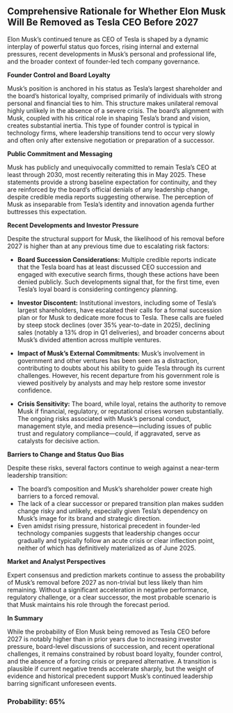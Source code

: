 ## Comprehensive Rationale for Whether Elon Musk Will Be Removed as Tesla CEO Before 2027

Elon Musk’s continued tenure as CEO of Tesla is shaped by a dynamic interplay of powerful status quo forces, rising internal and external pressures, recent developments in Musk’s personal and professional life, and the broader context of founder-led tech company governance.

**Founder Control and Board Loyalty**

Musk’s position is anchored in his status as Tesla’s largest shareholder and the board’s historical loyalty, comprised primarily of individuals with strong personal and financial ties to him. This structure makes unilateral removal highly unlikely in the absence of a severe crisis. The board’s alignment with Musk, coupled with his critical role in shaping Tesla’s brand and vision, creates substantial inertia. This type of founder control is typical in technology firms, where leadership transitions tend to occur very slowly and often only after extensive negotiation or preparation of a successor.

**Public Commitment and Messaging**

Musk has publicly and unequivocally committed to remain Tesla’s CEO at least through 2030, most recently reiterating this in May 2025. These statements provide a strong baseline expectation for continuity, and they are reinforced by the board’s official denials of any leadership change, despite credible media reports suggesting otherwise. The perception of Musk as inseparable from Tesla’s identity and innovation agenda further buttresses this expectation.

**Recent Developments and Investor Pressure**

Despite the structural support for Musk, the likelihood of his removal before 2027 is higher than at any previous time due to escalating risk factors:

- **Board Succession Considerations:** Multiple credible reports indicate that the Tesla board has at least discussed CEO succession and engaged with executive search firms, though these actions have been denied publicly. Such developments signal that, for the first time, even Tesla’s loyal board is considering contingency planning.
  
- **Investor Discontent:** Institutional investors, including some of Tesla’s largest shareholders, have escalated their calls for a formal succession plan or for Musk to dedicate more focus to Tesla. These calls are fueled by steep stock declines (over 35% year-to-date in 2025), declining sales (notably a 13% drop in Q1 deliveries), and broader concerns about Musk’s divided attention across multiple ventures.

- **Impact of Musk’s External Commitments:** Musk’s involvement in government and other ventures has been seen as a distraction, contributing to doubts about his ability to guide Tesla through its current challenges. However, his recent departure from his government role is viewed positively by analysts and may help restore some investor confidence.

- **Crisis Sensitivity:** The board, while loyal, retains the authority to remove Musk if financial, regulatory, or reputational crises worsen substantially. The ongoing risks associated with Musk’s personal conduct, management style, and media presence—including issues of public trust and regulatory compliance—could, if aggravated, serve as catalysts for decisive action.

**Barriers to Change and Status Quo Bias**

Despite these risks, several factors continue to weigh against a near-term leadership transition:

- The board’s composition and Musk’s shareholder power create high barriers to a forced removal.
- The lack of a clear successor or prepared transition plan makes sudden change risky and unlikely, especially given Tesla’s dependency on Musk’s image for its brand and strategic direction.
- Even amidst rising pressure, historical precedent in founder-led technology companies suggests that leadership changes occur gradually and typically follow an acute crisis or clear inflection point, neither of which has definitively materialized as of June 2025.

**Market and Analyst Perspectives**

Expert consensus and prediction markets continue to assess the probability of Musk’s removal before 2027 as non-trivial but less likely than him remaining. Without a significant acceleration in negative performance, regulatory challenge, or a clear successor, the most probable scenario is that Musk maintains his role through the forecast period.

**In Summary**

While the probability of Elon Musk being removed as Tesla CEO before 2027 is notably higher than in prior years due to increasing investor pressure, board-level discussions of succession, and recent operational challenges, it remains constrained by robust board loyalty, founder control, and the absence of a forcing crisis or prepared alternative. A transition is plausible if current negative trends accelerate sharply, but the weight of evidence and historical precedent support Musk’s continued leadership barring significant unforeseen events.

### Probability: 65%